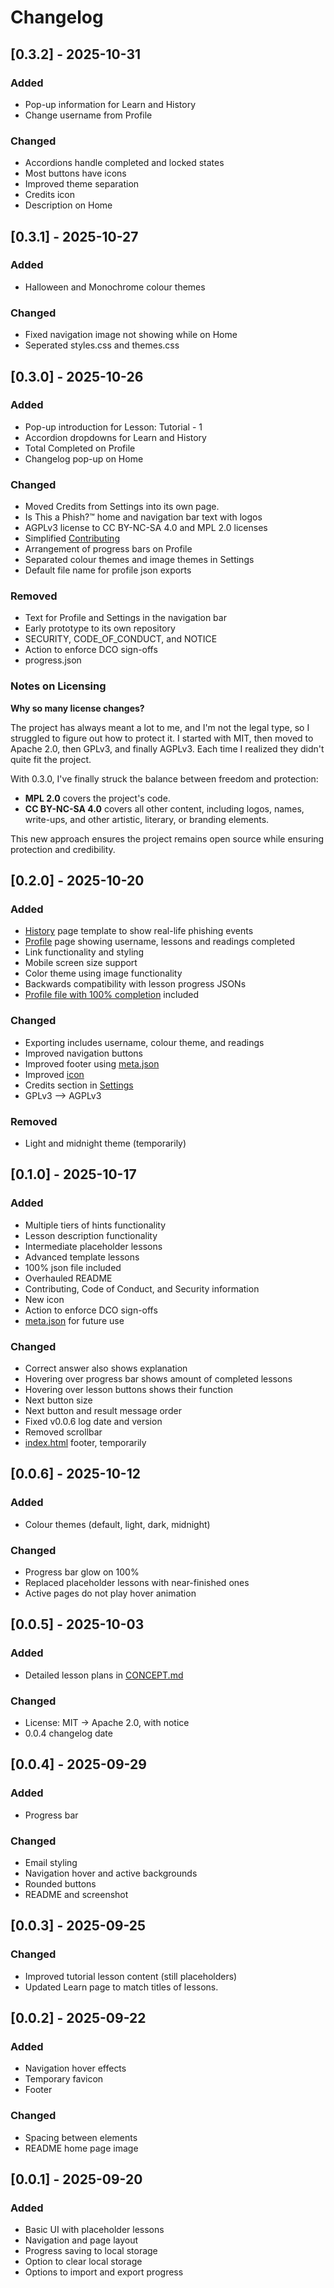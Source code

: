 # Changelog

## [0.3.2] - 2025-10-31

### Added

* Pop-up information for Learn and History
* Change username from Profile

### Changed

* Accordions handle completed and locked states
* Most buttons have icons
* Improved theme separation
* Credits icon
* Description on Home

## [0.3.1] - 2025-10-27

### Added

* Halloween and Monochrome colour themes

### Changed

* Fixed navigation image not showing while on Home
* Seperated styles.css and themes.css

## [0.3.0] - 2025-10-26

### Added

* Pop-up introduction for Lesson: Tutorial - 1
* Accordion dropdowns for Learn and History
* Total Completed on Profile
* Changelog pop-up on Home

### Changed

* Moved Credits from Settings into its own page.
* Is This a Phish?™ home and navigation bar text with logos
* AGPLv3 license to CC BY-NC-SA 4.0 and MPL 2.0 licenses
* Simplified [Contributing](/CONTRIBUTING.md)
* Arrangement of progress bars on Profile
* Separated colour themes and image themes in Settings
* Default file name for profile json exports

### Removed

* Text for Profile and Settings in the navigation bar
* Early prototype to its own repository
* SECURITY, CODE_OF_CONDUCT, and NOTICE
* Action to enforce DCO sign-offs
* progress.json

### Notes on Licensing

**Why so many license changes?**

The project has always meant a lot to me, and I'm not the legal type, so I struggled to figure out how to protect it. I started with MIT, then moved to Apache 2.0, then GPLv3, and finally AGPLv3. Each time I realized they didn't quite fit the project.

With 0.3.0, I've finally struck the balance between freedom and protection:

* **MPL 2.0** covers the project's code.
* **CC BY-NC-SA 4.0** covers all other content, including logos, names, write-ups, and other artistic, literary, or branding elements.

This new approach ensures the project remains open source while ensuring protection and credibility.

## [0.2.0] - 2025-10-20

### Added

* [History](/app/history.html) page template to show real-life phishing events
* [Profile](/app/profile.html) page showing username, lessons and readings completed
* Link functionality and styling
* Mobile screen size support
* Color theme using image functionality
* Backwards compatibility with lesson progress JSONs
* [Profile file with 100% completion](/profile.json) included

### Changed

* Exporting includes username, colour theme, and readings 
* Improved navigation buttons
* Improved footer using [meta.json](/app/meta.json)
* Improved [icon](/assets/icon_v2.png)
* Credits section in [Settings](/app/settings.html)
* GPLv3 --> AGPLv3

### Removed

* Light and midnight theme (temporarily)

## [0.1.0] - 2025-10-17

### Added

* Multiple tiers of hints functionality
* Lesson description functionality
* Intermediate placeholder lessons
* Advanced template lessons
* 100% json file included
* Overhauled README
* Contributing, Code of Conduct, and Security information
* New icon
* Action to enforce DCO sign-offs
* [meta.json](/app/meta.json) for future use

### Changed

* Correct answer also shows explanation
* Hovering over progress bar shows amount of completed lessons
* Hovering over lesson buttons shows their function
* Next button size
* Next button and result message order 
* Fixed v0.0.6 log date and version
* Removed scrollbar
* [index.html](/index.html) footer, temporarily

## [0.0.6] - 2025-10-12

### Added

* Colour themes (default, light, dark, midnight)

### Changed

* Progress bar glow on 100%
* Replaced placeholder lessons with near-finished ones
* Active pages do not play hover animation

## [0.0.5] - 2025-10-03

### Added

* Detailed lesson plans in [CONCEPT.md](/CONCEPT.md)

### Changed

* License: MIT -> Apache 2.0, with notice
* 0.0.4 changelog date

## [0.0.4] - 2025-09-29

### Added

* Progress bar

### Changed

* Email styling
* Navigation hover and active backgrounds
* Rounded buttons
* README and screenshot

## [0.0.3] - 2025-09-25

### Changed

* Improved tutorial lesson content (still placeholders)
* Updated Learn page to match titles of lessons.

## [0.0.2] - 2025-09-22

### Added

* Navigation hover effects
* Temporary favicon
* Footer

### Changed

* Spacing between elements
* README home page image

## [0.0.1] - 2025-09-20

### Added

* Basic UI with placeholder lessons
* Navigation and page layout
* Progress saving to local storage
* Option to clear local storage
* Options to import and export progress